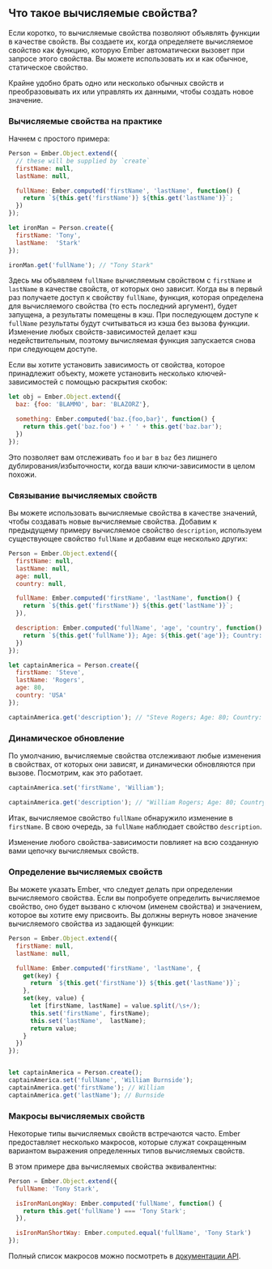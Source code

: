 ## Что такое вычисляемые свойства?

Если коротко, то вычисляемые свойства позволяют объявлять функции в качестве свойств. Вы создаете их, когда определяете вычисляемое свойство как функцию, которую Ember автоматически вызовет при запросе этого свойства. Вы можете использовать их и как обычное, статическое свойство.

Крайне удобно брать одно или несколько обычных свойств и преобразовывать их или управлять их данными, чтобы создать новое значение.

### Вычисляемые свойства на практике

Начнем с простого примера:

```js
Person = Ember.Object.extend({
  // these will be supplied by `create`
  firstName: null,
  lastName: null,

  fullName: Ember.computed('firstName', 'lastName', function() {
    return `${this.get('firstName')} ${this.get('lastName')}`;
  })
});

let ironMan = Person.create({
  firstName: 'Tony',
  lastName:  'Stark'
});

ironMan.get('fullName'); // "Tony Stark"
```

Здесь мы объявляем `fullName` вычисляемым свойством с `firstName` и `lastName` в качестве свойств, от которых оно зависит. Когда вы в первый раз получаете доступ к свойству `fullName`, функция, которая определена для вычисляемого свойства (то есть последний аргумент), будет запущена, а результаты помещены в кэш. При последующем доступе к `fullName` результаты будут считываться из кэша без вызова функции. Изменение любых свойств-зависимостей делает кэш недействительным, поэтому вычисляемая функция запускается снова при следующем доступе.

Если вы хотите установить зависимость от свойства, которое принадлежит объекту, можете установить несколько ключей-зависимостей с помощью раскрытия скобок:

```js
let obj = Ember.Object.extend({
  baz: {foo: 'BLAMMO', bar: 'BLAZORZ'},

  something: Ember.computed('baz.{foo,bar}', function() {
    return this.get('baz.foo') + ' ' + this.get('baz.bar');
  })
});
```

Это позволяет вам отслеживать `foo` и `bar` в `baz` без лишнего дублирования/избыточности, когда ваши ключи-зависимости в целом похожи.

### Связывание вычисляемых свойств

Вы можете использовать вычисляемые свойства в качестве значений, чтобы создавать новые вычисляемые свойства. Добавим к предыдущему примеру вычисляемое свойство `description`, используем существующее свойство `fullName` и добавим еще несколько других:

```js
Person = Ember.Object.extend({
  firstName: null,
  lastName: null,
  age: null,
  country: null,

  fullName: Ember.computed('firstName', 'lastName', function() {
    return `${this.get('firstName')} ${this.get('lastName')}`;
  }),

  description: Ember.computed('fullName', 'age', 'country', function() {
    return `${this.get('fullName')}; Age: ${this.get('age')}; Country: ${this.get('country')}`;
  })
});

let captainAmerica = Person.create({
  firstName: 'Steve',
  lastName: 'Rogers',
  age: 80,
  country: 'USA'
});

captainAmerica.get('description'); // "Steve Rogers; Age: 80; Country: USA"
```

### Динамическое обновление

По умолчанию, вычисляемые свойства отслеживают любые изменения в свойствах, от которых они зависят, и динамически обновляются при вызове. Посмотрим, как это работает.

```js
captainAmerica.set('firstName', 'William');

captainAmerica.get('description'); // "William Rogers; Age: 80; Country: USA"
```

Итак, вычисляемое свойство `fullName` обнаружило изменение в `firstName`. В свою очередь, за `fullName` наблюдает свойство `description`.

Изменение любого свойства-зависимости повлияет на всю созданную вами цепочку вычисляемых свойств.

### Определение вычисляемых свойств

Вы можете указать Ember, что следует делать при определении вычисляемого свойства. Если вы попробуете определить вычисляемое свойство, оно будет вызвано с ключом (именем свойства) и значением, которое вы хотите ему присвоить. Вы должны вернуть новое значение вычисляемого свойства из задающей функции:

```js
Person = Ember.Object.extend({
  firstName: null,
  lastName: null,

  fullName: Ember.computed('firstName', 'lastName', {
    get(key) {
      return `${this.get('firstName')} ${this.get('lastName')}`;
    },
    set(key, value) {
      let [firstName, lastName] = value.split(/\s+/);
      this.set('firstName', firstName);
      this.set('lastName',  lastName);
      return value;
    }
  })
});


let captainAmerica = Person.create();
captainAmerica.set('fullName', 'William Burnside');
captainAmerica.get('firstName'); // William
captainAmerica.get('lastName'); // Burnside
```

### Макросы вычисляемых свойств

Некоторые типы вычисляемых свойств встречаются часто. Ember предоставляет несколько макросов, которые служат сокращенным вариантом выражения определенных типов вычисляемых свойств.

В этом примере два вычисляемых свойства эквивалентны:

```js
Person = Ember.Object.extend({
  fullName: 'Tony Stark',

  isIronManLongWay: Ember.computed('fullName', function() {
    return this.get('fullName') === 'Tony Stark';
  }),

  isIronManShortWay: Ember.computed.equal('fullName', 'Tony Stark')
});
```

Полный список макросов можно посмотреть в [документации API](http://emberjs.com/api/classes/Ember.computed.html).